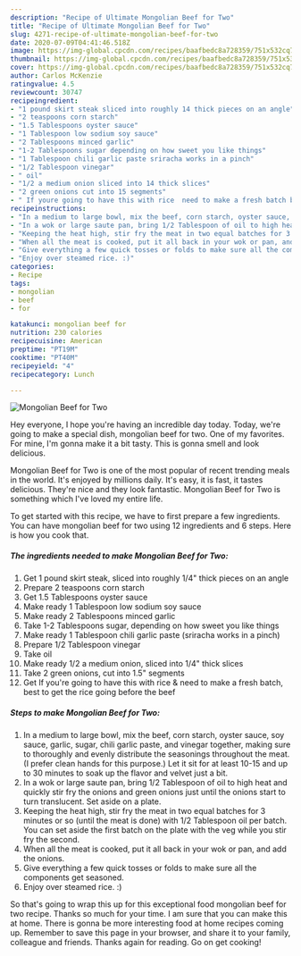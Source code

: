 ```yaml
---
description: "Recipe of Ultimate Mongolian Beef for Two"
title: "Recipe of Ultimate Mongolian Beef for Two"
slug: 4271-recipe-of-ultimate-mongolian-beef-for-two
date: 2020-07-09T04:41:46.518Z
image: https://img-global.cpcdn.com/recipes/baafbedc8a728359/751x532cq70/mongolian-beef-for-two-recipe-main-photo.jpg
thumbnail: https://img-global.cpcdn.com/recipes/baafbedc8a728359/751x532cq70/mongolian-beef-for-two-recipe-main-photo.jpg
cover: https://img-global.cpcdn.com/recipes/baafbedc8a728359/751x532cq70/mongolian-beef-for-two-recipe-main-photo.jpg
author: Carlos McKenzie
ratingvalue: 4.5
reviewcount: 30747
recipeingredient:
- "1 pound skirt steak sliced into roughly 14 thick pieces on an angle"
- "2 teaspoons corn starch"
- "1.5 Tablespoons oyster sauce"
- "1 Tablespoon low sodium soy sauce"
- "2 Tablespoons minced garlic"
- "1-2 Tablespoons sugar depending on how sweet you like things"
- "1 Tablespoon chili garlic paste sriracha works in a pinch"
- "1/2 Tablespoon vinegar"
- " oil"
- "1/2 a medium onion sliced into 14 thick slices"
- "2 green onions cut into 15 segments"
- " If youre going to have this with rice  need to make a fresh batch best to get the rice going before the beef"
recipeinstructions:
- "In a medium to large bowl, mix the beef, corn starch, oyster sauce, soy sauce, garlic, sugar, chili garlic paste, and vinegar together, making sure to thoroughly and evenly distribute the seasonings throughout the meat. (I prefer clean hands for this purpose.) Let it sit for at least 10-15 and up to 30 minutes to soak up the flavor and velvet just a bit."
- "In a wok or large saute pan, bring 1/2 Tablespoon of oil to high heat and quickly stir fry the onions and green onions just until the onions start to turn translucent. Set aside on a plate."
- "Keeping the heat high, stir fry the meat in two equal batches for 3 minutes or so (until the meat is done) with 1/2 Tablespoon oil per batch. You can set aside the first batch on the plate with the veg while you stir fry the second."
- "When all the meat is cooked, put it all back in your wok or pan, and add the onions."
- "Give everything a few quick tosses or folds to make sure all the components get seasoned."
- "Enjoy over steamed rice. :)"
categories:
- Recipe
tags:
- mongolian
- beef
- for

katakunci: mongolian beef for 
nutrition: 230 calories
recipecuisine: American
preptime: "PT19M"
cooktime: "PT40M"
recipeyield: "4"
recipecategory: Lunch

---
```



![Mongolian Beef for Two](https://img-global.cpcdn.com/recipes/baafbedc8a728359/751x532cq70/mongolian-beef-for-two-recipe-main-photo.jpg)

Hey everyone, I hope you're having an incredible day today. Today, we're going to make a special dish, mongolian beef for two. One of my favorites. For mine, I'm gonna make it a bit tasty. This is gonna smell and look delicious.

Mongolian Beef for Two is one of the most popular of recent trending meals in the world. It's enjoyed by millions daily. It's easy, it is fast, it tastes delicious. They're nice and they look fantastic. Mongolian Beef for Two is something which I've loved my entire life.




To get started with this recipe, we have to first prepare a few ingredients. You can have mongolian beef for two using 12 ingredients and 6 steps. Here is how you cook that.

<!--inarticleads1-->

##### The ingredients needed to make Mongolian Beef for Two:

1. Get 1 pound skirt steak, sliced into roughly 1/4&#34; thick pieces on an angle
1. Prepare 2 teaspoons corn starch
1. Get 1.5 Tablespoons oyster sauce
1. Make ready 1 Tablespoon low sodium soy sauce
1. Make ready 2 Tablespoons minced garlic
1. Take 1-2 Tablespoons sugar, depending on how sweet you like things
1. Make ready 1 Tablespoon chili garlic paste (sriracha works in a pinch)
1. Prepare 1/2 Tablespoon vinegar
1. Take  oil
1. Make ready 1/2 a medium onion, sliced into 1/4&#34; thick slices
1. Take 2 green onions, cut into 1.5&#34; segments
1. Get  If you&#39;re going to have this with rice &amp; need to make a fresh batch, best to get the rice going before the beef




<!--inarticleads2-->

##### Steps to make Mongolian Beef for Two:

1. In a medium to large bowl, mix the beef, corn starch, oyster sauce, soy sauce, garlic, sugar, chili garlic paste, and vinegar together, making sure to thoroughly and evenly distribute the seasonings throughout the meat. (I prefer clean hands for this purpose.) Let it sit for at least 10-15 and up to 30 minutes to soak up the flavor and velvet just a bit.
1. In a wok or large saute pan, bring 1/2 Tablespoon of oil to high heat and quickly stir fry the onions and green onions just until the onions start to turn translucent. Set aside on a plate.
1. Keeping the heat high, stir fry the meat in two equal batches for 3 minutes or so (until the meat is done) with 1/2 Tablespoon oil per batch. You can set aside the first batch on the plate with the veg while you stir fry the second.
1. When all the meat is cooked, put it all back in your wok or pan, and add the onions.
1. Give everything a few quick tosses or folds to make sure all the components get seasoned.
1. Enjoy over steamed rice. :)




So that's going to wrap this up for this exceptional food mongolian beef for two recipe. Thanks so much for your time. I am sure that you can make this at home. There is gonna be more interesting food at home recipes coming up. Remember to save this page in your browser, and share it to your family, colleague and friends. Thanks again for reading. Go on get cooking!
